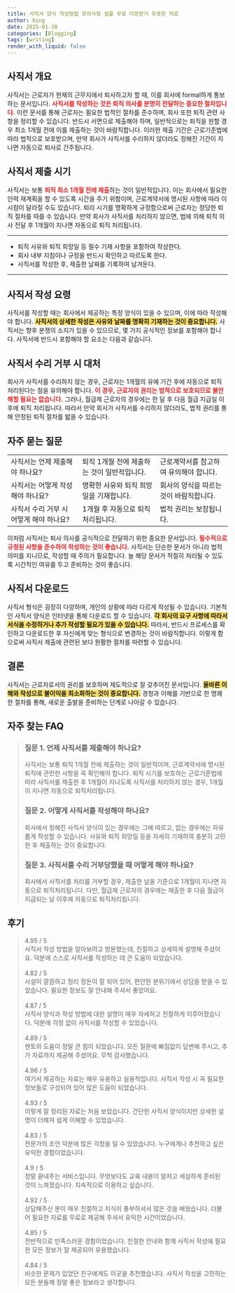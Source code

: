 ```yaml
---
title: 사직서 양식 작성방법 유의사항 샘플 무료 다운받기 유용한 자료
author: bing
date: 2025-01-30
categories: [Blogging]
tags: [writing]
render_with_liquid: false
---
```



<h2 id='사직서 개요'>사직서 개요</h2>

<p>사직서는 근로자가 현재의 근무지에서 퇴사하고자 할 때, 이를 회사에 formal하게 통보하는 문서입니다. <b><span style="color: #ee2323;">사직서를 작성하는 것은 퇴직 의사를 분명히 전달하는 중요한 절차입니다.</span></b> 이런 문서를 통해 근로자는 필요한 법적인 절차를 준수하며, 회사 또한 퇴직 관련 사항을 정리할 수 있습니다. 반드시 서면으로 제출해야 하며, 일반적으로는 퇴직을 원할 경우 최소 1개월 전에 이를 제출하는 것이 바람직합니다. 이러한 제출 기간은 근로기준법에 따라 법적으로 보호받으며, 만약 회사가 사직서를 수리하지 않더라도 정해진 기간이 지나면 자동으로 퇴사로 간주됩니다.</p>

<h2 id='사직서 제출 시기'>사직서 제출 시기</h2>

<p>사직서는 보통 <b><span style="color: #ee2323;">퇴직 최소 1개월 전에 제출</span></b>하는 것이 일반적입니다. 이는 회사에서 필요한 인력 재계획을 할 수 있도록 시간을 주기 위함이며, 근로계약서에 명시된 사항에 따라 이 시점이 달라질 수도 있습니다. 퇴리 시기를 명확하게 규정함으로써 근로자는 정당한 퇴직 절차를 따를 수 있습니다. 만약 회사가 사직서를 처리하지 않으면, 법에 의해 퇴직 의사 전달 후 1개월이 지나면 자동으로 퇴직 처리됩니다.</p>

<hr />

<ul>
    <li>퇴직 사유와 퇴직 희망일 등 필수 기재 사항을 포함하여 작성한다.</li>
    <li>회사 내부 지침이나 규정을 반드시 확인하고 따르도록 한다.</li>
    <li>사직서를 작성한 후, 제출한 날짜를 기록하여 남겨둔다.</li>
</ul>

<hr />

<h2 id='사직서 작성 요령'>사직서 작성 요령</h2>

<p>사직서를 작성할 때는 회사에서 제공하는 특정 양식이 있을 수 있으며, 이에 따라 작성해야 합니다. <b><span style="background-color: #ffe066;">사직서의 상세한 작성은 사유와 날짜를 명확히 기재하는 것이 중요합니다.</span></b> 사직서는 향후 분쟁의 소지가 있을 수 있으므로, 몇 가지 공식적인 정보를 포함해야 합니다. 사직서에 반드시 포함해야 할 요소는 다음과 같습니다.</p>

<h2 id='사직서 수리 거부 시 대처'>사직서 수리 거부 시 대처</h2>

<p>회사가 사직서를 수리하지 않는 경우, 근로자는 1개월의 유예 기간 후에 자동으로 퇴직 처리된다는 점을 유의해야 합니다. <b><span style="color: #ee2323;">이 경우, 근로자의 권리는 법적으로 보호되므로 불안해할 필요는 없습니다.</span></b> 그러나, 월급제 근로자의 경우에는 한 달 후 다음 월급 지급일 이후에 퇴직 처리됩니다. 따라서 만약 회사가 사직서를 수리하지 않더라도, 법적 권리를 통해 안정된 퇴직 절차를 밟을 수 있습니다.</p>

<h2 id='자주 묻는 질문'>자주 묻는 질문</h2>

<table>
    <tr>
        <td>사직서는 언제 제출해야 하나요?</td>
        <td>퇴직 1개월 전에 제출하는 것이 일반적입니다.</td>
        <td>근로계약서를 참고하여 유의해야 합니다.</td>
    </tr>
    <tr>
        <td>사직서는 어떻게 작성해야 하나요?</td>
        <td>명확한 사유와 퇴직 희망일을 기재합니다.</td>
        <td>회사의 양식을 따르는 것이 바람직합니다.</td>
    </tr>
    <tr>
        <td>사직서 수리 거부 시 어떻게 해야 하나요?</td>
        <td>1개월 후 자동으로 퇴직 처리됩니다.</td>
        <td>법적 권리는 보장됩니다.</td>
    </tr>
</table>

<p>이처럼 사직서는 퇴사 의사를 공식적으로 전달하기 위한 중요한 문서입니다. <b><span style="color: #ee2323;">필수적으로 규정된 사항을 준수하여 작성하는 것이 좋습니다.</span></b> 사직서는 단순한 문서가 아니라 법적 의미를 지니므로, 작성할 때 주의가 필요합니다. 늘 해당 문서가 적절히 처리될 수 있도록 시간적인 여유를 두고 준비하는 것이 좋습니다.</p>

<h2 id='사직서 다운로드'>사직서 다운로드</h2>

<p>사직서 형식은 굉장히 다양하며, 개인의 상황에 따라 다르게 작성될 수 있습니다. 기본적인 사직서 양식은 인터넷을 통해 다운로드 할 수 있습니다. <b><span style="background-color: #ffe066;">각 회사의 요구 사항에 따라서 서식을 수정하거나 추가 작성할 필요가 있을 수 있습니다.</span></b> 따라서, 반드시 프로세스를 확인하고 다운로드한 후 자신에게 맞는 형식으로 변경하는 것이 바람직합니다. 이렇게 함으로써 사직서 제출에 관련된 보다 원활한 절차를 마련할 수 있습니다.</p>

<h2 id='결론'>결론</h2>

<p>사직서는 근로자로서의 권리를 보호하며 제도적으로 잘 갖추어진 문서입니다. <b><span style="background-color: #ffe066;">올바른 이해와 작성으로 불이익을 최소화하는 것이 중요합니다.</span></b> 경청과 이해를 기반으로 한 명쾌한 절차를 통해, 새로운 출발을 준비하는 단계로 나아갈 수 있습니다.</p>


<h2 id='자주_찾는_FAQ'>자주 찾는 FAQ</h2>
<div itemscope="" itemtype="https://schema.org/FAQPage"> 
<blockquote> 
<div itemscope="" itemprop="mainEntity" itemtype="https://schema.org/Question"> 
<h3 itemprop="name">질문 1. 언제 사직서를 제출해야 하나요?</h3> 
<div itemscope="" itemprop="acceptedAnswer" itemtype="https://schema.org/Answer"> 
<span itemprop="text"> 
<p>사직서는 보통 퇴직 1개월 전에 제출하는 것이 일반적이며, 근로계약서에 명시된 퇴직에 관련한 사항을 꼭 확인해야 합니다. 퇴직 시기를 보호하는 근로기준법에 따라 사직서를 제출한 후 1개월이 지나도록 사직서를 처리하지 않는 경우, 1개월이 지나면 자동으로 퇴직처리됩니다.</p> 
</span> 
</div> 
</div> 

<div itemscope="" itemprop="mainEntity" itemtype="https://schema.org/Question"> 
<h3 itemprop="name">질문 2. 어떻게 사직서를 작성해야 하나요?</h3> 
<div itemscope="" itemprop="acceptedAnswer" itemtype="https://schema.org/Answer"> 
<span itemprop="text"> 
<p>회사에서 정해진 사직서 양식이 있는 경우에는 그에 따르고, 없는 경우에는 자유롭게 작성할 수 있습니다. 사유와 퇴직 희망일 등을 자세히 기재하여 충분히 고민한 후 제출하는 것이 중요합니다.</p> 
</span> 
</div> 
</div> 

<div itemscope="" itemprop="mainEntity" itemtype="https://schema.org/Question"> 
<h3 itemprop="name">질문 3. 사직서를 수리 거부당했을 때 어떻게 해야 하나요?</h3> 
<div itemscope="" itemprop="acceptedAnswer" itemtype="https://schema.org/Answer"> 
<span itemprop="text"> 
<p>회사에서 사직서를 처리를 거부할 경우, 제출한 날을 기준으로 1개월이 지나면 자동으로 퇴직처리됩니다. 다만, 월급제 근로자의 경우에는 제출한 후 다음 월급이 지급되는 날 이후에 자동으로 퇴직처리됩니다.</p> 
</span> 
</div> 
</div> 
</blockquote> 
</div>
<h2 id='후기'>후기</h2>
<div itemscope itemtype="https://schema.org/Product">
  <blockquote>
  <div itemprop="review" itemscope itemtype="https://schema.org/Review">
      <div itemprop="reviewRating" itemscope itemtype="https://schema.org/Rating"> <span itemprop="ratingValue">4.95</span> / <span itemprop="bestRating">5</span> </div>
      <span itemprop="reviewBody">사직서 작성 방법을 알아보려고 방문했는데, 친절하고 상세하게 설명해 주셨어요. 덕분에 스스로 사직서를 작성하는 데 큰 도움이 되었습니다.</span>
  </div>
  <br>
  <div itemprop="review" itemscope itemtype="https://schema.org/Review">
      <div itemprop="reviewRating" itemscope itemtype="https://schema.org/Rating"> <span itemprop="ratingValue">4.82</span> / <span itemprop="bestRating">5</span> </div>
      <span itemprop="reviewBody">시설이 깔끔하고 정리 정돈이 잘 되어 있어, 편안한 분위기에서 상담을 받을 수 있었습니다. 필요한 정보도 잘 안내해 주셔서 좋았어요.</span>
  </div>
  <br>
  <div itemprop="review" itemscope itemtype="https://schema.org/Review">
      <div itemprop="reviewRating" itemscope itemtype="https://schema.org/Rating"> <span itemprop="ratingValue">4.87</span> / <span itemprop="bestRating">5</span> </div>
      <span itemprop="reviewBody">사직서 양식과 작성 방법에 대한 설명이 매우 자세하고 친절하게 이루어졌습니다. 덕분에 걱정 없이 사직서를 작성할 수 있었습니다.</span>
  </div>
  <br>
  <div itemprop="review" itemscope itemtype="https://schema.org/Review">
      <div itemprop="reviewRating" itemscope itemtype="https://schema.org/Rating"> <span itemprop="ratingValue">4.89</span> / <span itemprop="bestRating">5</span> </div>
      <span itemprop="reviewBody">멘토의 도움이 정말 큰 힘이 되었습니다. 모든 질문에 빠짐없이 답변해 주시고, 추가 자료까지 제공해 주셨어요. 무척 감사했습니다.</span>
  </div>
  <br>
  <div itemprop="review" itemscope itemtype="https://schema.org/Review">
      <div itemprop="reviewRating" itemscope itemtype="https://schema.org/Rating"> <span itemprop="ratingValue">4.96</span> / <span itemprop="bestRating">5</span> </div>
      <span itemprop="reviewBody">여기서 제공하는 자료는 매우 유용하고 실용적입니다. 사직서 작성 시 꼭 필요한 정보들로 구성되어 있어 많은 도움이 되었습니다.</span>
  </div>
  <br>
  <div itemprop="review" itemscope itemtype="https://schema.org/Review">
      <div itemprop="reviewRating" itemscope itemtype="https://schema.org/Rating"> <span itemprop="ratingValue">4.93</span> / <span itemprop="bestRating">5</span> </div>
      <span itemprop="reviewBody">이렇게 잘 정리된 자료는 처음 보았습니다. 간단한 사직서 양식이지만 상세한 설명이 더해져 쉽게 이해할 수 있었습니다.</span>
  </div>
  <br>
  <div itemprop="review" itemscope itemtype="https://schema.org/Review">
      <div itemprop="reviewRating" itemscope itemtype="https://schema.org/Rating"> <span itemprop="ratingValue">4.83</span> / <span itemprop="bestRating">5</span> </div>
      <span itemprop="reviewBody">전문가의 조언 덕분에 많은 걱정을 덜 수 있었습니다. 누구에게나 추천하고 싶은 유익한 경험이었습니다.</span>
  </div>
  <br>
  <div itemprop="review" itemscope itemtype="https://schema.org/Review">
      <div itemprop="reviewRating" itemscope itemtype="https://schema.org/Rating"> <span itemprop="ratingValue">4.9</span> / <span itemprop="bestRating">5</span> </div>
      <span itemprop="reviewBody">정말 끝내주는 서비스입니다. 무엇보다도 교육 내용이 알차고 세심하게 준비된 것이 느껴졌습니다. 지속적으로 이용하고 싶습니다.</span>
  </div>
  <br>
  <div itemprop="review" itemscope itemtype="https://schema.org/Review">
      <div itemprop="reviewRating" itemscope itemtype="https://schema.org/Rating"> <span itemprop="ratingValue">4.92</span> / <span itemprop="bestRating">5</span> </div>
      <span itemprop="reviewBody">상담해주신 분이 매우 친절하고 지식이 풍부하셔서 많은 것을 배웠습니다. 더불어 필요한 자료를 무료로 제공해 주셔서 유익한 시간이었습니다.</span>
  </div>
  <br>
  <div itemprop="review" itemscope itemtype="https://schema.org/Review">
      <div itemprop="reviewRating" itemscope itemtype="https://schema.org/Rating"> <span itemprop="ratingValue">4.85</span> / <span itemprop="bestRating">5</span> </div>
      <span itemprop="reviewBody">전반적으로 만족스러운 경험이었습니다. 친절한 안내와 함께 사직서 작성에 필요한 모든 정보가 잘 제공되어 유용했습니다.</span>
  </div>
  <br>
  <div itemprop="review" itemscope itemtype="https://schema.org/Review">
      <div itemprop="reviewRating" itemscope itemtype="https://schema.org/Rating"> <span itemprop="ratingValue">4.84</span> / <span itemprop="bestRating">5</span> </div>
      <span itemprop="reviewBody">비슷한 문제가 있었던 친구에게도 이곳을 추천했습니다. 사직서 작성을 고민하는 모든 분들께 정말 좋은 정보라고 생각합니다.</span>
  </div>
  </blockquote>
</div>
